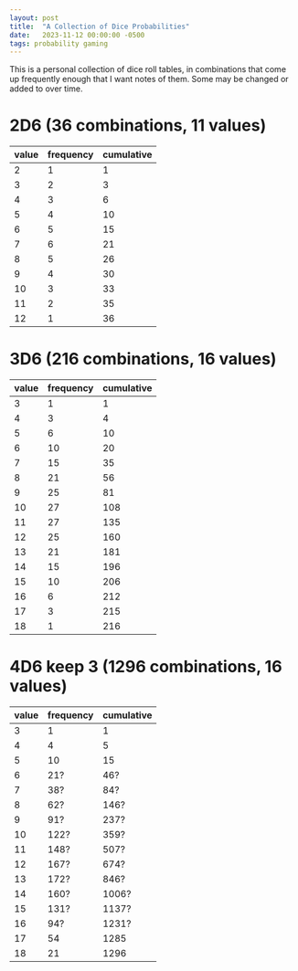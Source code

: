 ```yaml
---
layout: post
title:  "A Collection of Dice Probabilities"
date:   2023-11-12 00:00:00 -0500
tags: probability gaming
---
```

This is a personal collection of dice roll tables, in combinations that come up frequently enough that I want notes of them. Some may be changed or added to over time. 

# 2D6 (36 combinations, 11 values)

|value|frequency|cumulative|
|-|-|-|
|2|1|1|
|3|2|3|
|4|3|6|
|5|4|10|
|6|5|15|
|7|6|21|
|8|5|26|
|9|4|30|
|10|3|33|
|11|2|35|
|12|1|36|

# 3D6 (216 combinations, 16 values)

|value|frequency|cumulative|
|-|-|-|
|3|1|1|
|4|3|4|
|5|6|10|
|6|10|20|
|7|15|35|
|8|21|56|
|9|25|81|
|10|27|108|
|11|27|135|
|12|25|160|
|13|21|181|
|14|15|196|
|15|10|206|
|16|6|212|
|17|3|215|
|18|1|216|

# 4D6 keep 3 (1296 combinations, 16 values)

|value|frequency|cumulative|
|-|-|-|
|3|1|1|
|4|4|5|
|5|10|15|
|6|21?|46?|
|7|38?|84?|
|8|62?|146?|
|9|91?|237?|
|10|122?|359?|
|11|148?|507?|
|12|167?|674?|
|13|172?|846?|
|14|160?|1006?|
|15|131?|1137?|
|16|94?|1231?|
|17|54|1285|
|18|21|1296|
